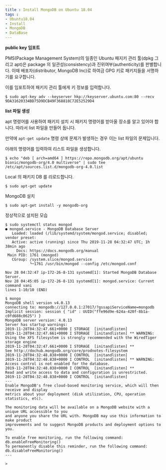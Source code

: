 ```yaml
---
title : Install MongoDB on Ubuntu 18.04
tags :
- Ubuntu18.04
- Install
- MongoDB
- DataBase
---
```


**public key 임포트**

PMS(Package Management System)의 일종인 Ubuntu 패지키 관리 툴(dpkg 그리고 apt)은 package 의 일관성(consistency)과 진위여부(authenticity)를 판별합니다. 이때 배포자(distributor, MongoDB Inc)로 하여금 GPG 키로 패키지들을 서명하기를 요구합니다.

이를 임포트하여 패키지 관리 툴에게 키 정보를 입력합니다.

```shell
$ sudo apt-key adv --keyserver hkp://keyserver.ubuntu.com:80 --recv 9DA31620334BD75D9DCB49F368818C72E52529D4
```

**list 파일 생성**

apt 명령어를 사용하여 패키지 설치 시 패키지 명령어를 받아올 장소를 알고 있어야 합니다. 따라서 list 파일을 만들어 둡니다.

만약에 `apt-get update` 명령 상에 문제가 발생하는 경우 이는 list 파일의 문제입니다.

아래의 명령어를 입력하여 리스트 파일을 생성합니다.

```shell
$ echo "deb [ arch=amd64 ] https://repo.mongodb.org/apt/ubuntu bionic/mongodb-org/4.0 multiverse" | sudo tee /etc/apt/sources.list.d/mongodb-org-4.0.list
```

Local 의 패키지 DB 를 리로드합니다.

```shell
$ sudo apt-get update
```

MongoDB 설치
  
```shell
$ sudo apt-get install -y mongodb-org
```

정상적으로 설치된 모습

```shell
$ sudo systemctl status mongod
● mongod.service - MongoDB Database Server
   Loaded: loaded (/lib/systemd/system/mongod.service; disabled; vendor preset:
   Active: active (running) since Thu 2019-11-28 04:32:47 UTC; 1h 38min ago
     Docs: https://docs.mongodb.org/manual
 Main PID: 1761 (mongod)
   CGroup: /system.slice/mongod.service
           └─1761 /usr/bin/mongod --config /etc/mongod.conf

Nov 28 04:32:47 ip-172-26-8-131 systemd[1]: Started MongoDB Database Server.
Nov 28 04:45:05 ip-172-26-8-131 systemd[1]: mongod.service: Current command vani
lines 1-10/10 (END)
```

```shell
$ mongo
MongoDB shell version v4.0.13
connecting to: mongodb://127.0.0.1:27017/?gssapiServiceName=mongodb
Implicit session: session { "id" : UUID("ffe96d9e-624a-420f-8b1a-c0fd688c0625") }
MongoDB server version: 4.0.13
Server has startup warnings:
2019-11-28T04:32:47.661+0000 I STORAGE  [initandlisten]
2019-11-28T04:32:47.661+0000 I STORAGE  [initandlisten] ** WARNING: Using the XFS filesystem is strongly recommended with the WiredTiger storage engine
2019-11-28T04:32:47.661+0000 I STORAGE  [initandlisten] **          See http://dochub.mongodb.org/core/prodnotes-filesystem
2019-11-28T04:32:48.838+0000 I CONTROL  [initandlisten]
2019-11-28T04:32:48.838+0000 I CONTROL  [initandlisten] ** WARNING: Access control is not enabled for the database.
2019-11-28T04:32:48.838+0000 I CONTROL  [initandlisten] **          Read and write access to data and configuration is unrestricted.
2019-11-28T04:32:48.838+0000 I CONTROL  [initandlisten]
---
Enable MongoDB's free cloud-based monitoring service, which will then receive and display
metrics about your deployment (disk utilization, CPU, operation statistics, etc).

The monitoring data will be available on a MongoDB website with a unique URL accessible to you
and anyone you share the URL with. MongoDB may use this information to make product
improvements and to suggest MongoDB products and deployment options to you.

To enable free monitoring, run the following command: db.enableFreeMonitoring()
To permanently disable this reminder, run the following command: db.disableFreeMonitoring()
---

>
```